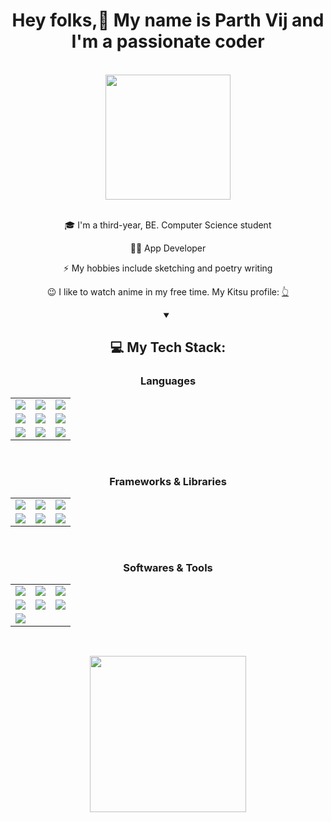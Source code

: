 <div class="content">
<div class="headline" align="center">
<h1>Hey folks,👋 My name is Parth Vij and I'm a passionate coder</h1>
<br>
<img height="200" width="200" src="https://cdn3.emoji.gg/emojis/91428-pedro-racoon.gif"/>  
</div>
<br>
<div align="center">
<p>🎓 I'm a third-year, BE. Computer Science student</p>
<p>👨‍💻 App Developer</p>
<p>⚡ My hobbies include sketching and poetry writing</p>
<p>😉 I like to watch anime in my free time. My Kitsu profile: <a href="https://kitsu.io/users/1349195" target="_blank">👆</a></p>
</div>
<div align="center">
<details open>
<summary><h2>💻 My Tech Stack:</h2></summary>
<div>
  <h3>Languages</h3>
  <table>
    <tr>
      <td><img src="https://img.shields.io/badge/C-ff64da?style=for-the-badge"/></td>
      <td><img src="https://img.shields.io/badge/C++-ff64da?style=for-the-badge"/></td>
      <td><img src="https://img.shields.io/badge/Python-ff64da?style=for-the-badge"/></td>
    </tr>
    <tr>
      <td><img src="https://img.shields.io/badge/Java-ff64da?style=for-the-badge"/></td>
      <td><img src="https://img.shields.io/badge/Dart-ff64da?style=for-the-badge"/></td>
      <td><img src="https://img.shields.io/badge/CSS-ff64da?style=for-the-badge"/></td>
    </tr>
    <tr>
      <td><img src="https://img.shields.io/badge/HTML-ff64da?style=for-the-badge"/></td>
      <td><img src="https://img.shields.io/badge/Javascript-ff64da?style=for-the-badge"/></td>
      <td><img src="https://img.shields.io/badge/Typescript-ff64da?style=for-the-badge"/></td>
    </tr>
  </table>
  <br>
  <h3>Frameworks & Libraries</h3>
  <table>
    <tr>
      <td><img src="https://img.shields.io/badge/Flutter-ff64da?style=for-the-badge"/></td>
      <td><img src="https://img.shields.io/badge/Pygame-ff64da?style=for-the-badge"/></td>
      <td><img src="https://img.shields.io/badge/Tailwind--CSS-ff64da?style=for-the-badge"/></td>
    </tr>
    <tr>
      <td><img src="https://img.shields.io/badge/Material--UI-ff64da?style=for-the-badge"/></td>
      <td><img src="https://img.shields.io/badge/MongoDB-ff64da?style=for-the-badge"/></td>
      <td><img src="https://img.shields.io/badge/FIREBASE-ff64da?style=for-the-badge"/></td>
    </tr>
  </table>
  <br>
  <h3>Softwares & Tools</h3>
  <table>
    <tr>
      <td><img src="https://img.shields.io/badge/GIT-ff64da?style=for-the-badge"/></td>
      <td><img src="https://img.shields.io/badge/Mysql-ff64da?style=for-the-badge"/></td>
      <td><img src="https://img.shields.io/badge/Godot-ff64da?style=for-the-badge"/></td>
    </tr>
    <tr>
      <td><img src="https://img.shields.io/badge/Canva-ff64da?style=for-the-badge"/></td>
      <td><img src="https://img.shields.io/badge/Krita-ff64da?style=for-the-badge"/></td>
      <td><img src="https://img.shields.io/badge/Tiled-ff64da?style=for-the-badge"/></td>
    </tr>
    <tr>
      <td colspan="3"><img src="https://img.shields.io/badge/Android--Studio-ff64da?style=for-the-badge"/></td>
    </tr>
  </table>
</div>  
</details>  
</div>  
<br>
<div align="center">
<p align="center"><img src="https://github-readme-stats.vercel.app/api/top-langs/?username=GeekyHichambel&theme=jolly" width="250" height="250"/>
</div>
<br>
<div align="right">
<img src="https://komarev.com/ghpvc/?username=geekyhichambel&style=flat-square&color=ff64da" alt=""/>
</div>
</div>
